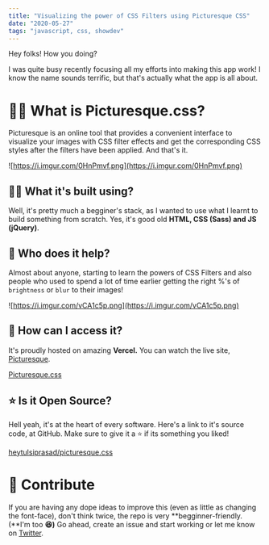 ```yaml
---
title: "Visualizing the power of CSS Filters using Picturesque CSS"
date: "2020-05-27"
tags: "javascript, css, showdev"
---
```


Hey folks! How you doing?

I was quite busy recently focusing all my efforts into making this app work! I know the name sounds terrific, but that's actually what the app is all about.

# 🤷‍♂️ What is Picturesque.css?

Picturesque is an online tool that provides a convenient interface to visualize your images with CSS filter effects and get the corresponding CSS styles after the filters have been applied. And that's it.

![https://i.imgur.com/0HnPmvf.png](https://i.imgur.com/0HnPmvf.png)

## 💁‍♂️ What it's built using?

Well, it's pretty much a begginer's stack, as I wanted to use what I learnt to build something from scratch. Yes, it's good old **HTML, CSS (Sass) and JS (jQuery)**.

## 🙌 Who does it help?

Almost about anyone, starting to learn the powers of CSS Filters and also people who used to spend a lot of time earlier getting the right %'s of `brightness` or `blur` to their images!

![https://i.imgur.com/vCA1c5p.png](https://i.imgur.com/vCA1c5p.png)

## 🤘 How can I access it?

It's proudly hosted on amazing **Vercel.** You can watch the live site, [Picturesque](https://picturesque-css.now.sh/).

[Picturesque.css](https://picturesque-css.now.sh/)

## ⭐ Is it Open Source?

Hell yeah, it's at the heart of every software. Here's a link to it's source code, at GitHub. Make sure to give it a ⭐ if its something you liked!

[heytulsiprasad/picturesque.css](https://github.com/heytulsiprasad/picturesque.css)

# 🎉 Contribute

If you are having any dope ideas to improve this (even as little as changing the font-face), don't think twice, the repo is very **begginner-friendly. (**I'm too **😆)** Go ahead, create an issue and start working or let me know on [Twitter](https://twitter.com/heytulsiprasad).
